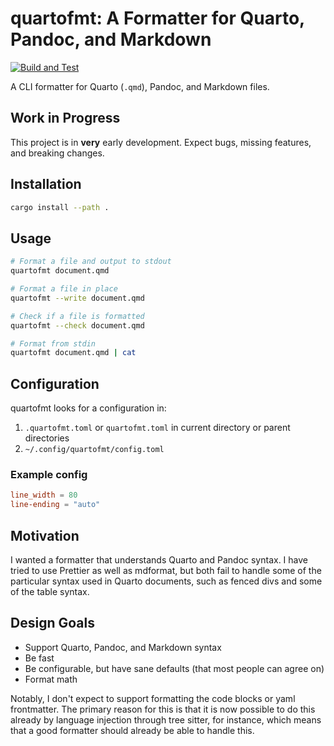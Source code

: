 # quartofmt: A Formatter for Quarto, Pandoc, and Markdown

[![Build and Test](https://github.com/jolars/quartofmt/actions/workflows/build-and-test.yml/badge.svg)](https://github.com/jolars/quartofmt/actions/workflows/build-and-test.yml)

A CLI formatter for Quarto (`.qmd`), Pandoc, and Markdown files.

## Work in Progress

This project is in **very** early development. Expect bugs, missing features, and breaking changes.

## Installation

```bash
cargo install --path .
```

## Usage

```bash
# Format a file and output to stdout
quartofmt document.qmd

# Format a file in place
quartofmt --write document.qmd

# Check if a file is formatted
quartofmt --check document.qmd

# Format from stdin
quartofmt document.qmd | cat
```

## Configuration

quartofmt looks for a configuration in:

1. `.quartofmt.toml` or `quartofmt.toml` in current directory or parent directories
2. `~/.config/quartofmt/config.toml`

### Example config

```toml
line_width = 80
line-ending = "auto"
```

## Motivation

I wanted a formatter that understands Quarto and Pandoc syntax. I have tried
to use Prettier as well as mdformat, but both fail to handle some of
the particular syntax used in Quarto documents, such as fenced divs and
some of the table syntax.

## Design Goals

- Support Quarto, Pandoc, and Markdown syntax
- Be fast
- Be configurable, but have sane defaults (that most people can
  agree on)
- Format math

Notably, I don't expect to support formatting the code blocks or yaml
frontmatter. The primary reason for this is that it is now possible
to do this already by language injection through tree sitter, for instance,
which means that a good formatter should already be able to handle this.
